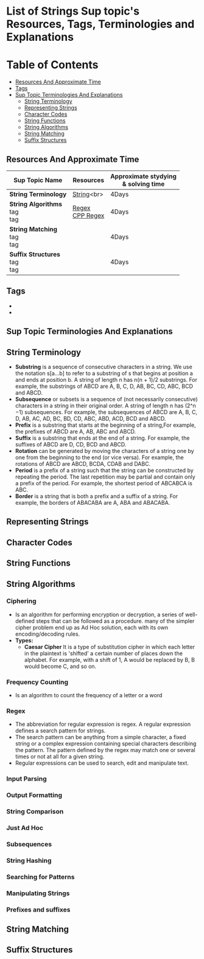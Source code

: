 # List of Strings Sup topic's Resources, Tags, Terminologies and Explanations 

Table of Contents
================= 

- [Resources And Approximate Time](#resources-and-approximate-time)
- [Tags](#tags)
- [Sup Topic Terminologies And Explanations](#sup-topic-terminologies-and-explanations)
  * [String Terminology](#string-terminology)
  * [Representing Strings](#representing-strings)
  * [Character Codes](#character-codes)
  * [String Functions](#string-functions) 
  * [String Algorithms](#string-algorithms) 
  * [String Matching](#string-matching)
  * [Suffix Structures](#suffix-structures)	
   
   

## Resources And Approximate Time

Sup Topic Name   | Resources   | Approximate stydying <br> & solving time
-------------| -------------   |-------------   
**String Terminology** |[String](https://en.wikipedia.org/wiki/String_(computer_science))<br> | 4Days
**String Algorithms**<br>tag<br>tag <br> |[Regex](http://www.vogella.com/tutorials/JavaRegularExpressions/article.html)<br>[CPP Regex](http://www.cplusplus.com/reference/regex/)<br> | 4Days
**String Matching**<br>tag<br>tag <br> |[]()<br>[]()<br> | 4Days
**Suffix Structures**<br>tag<br>tag <br> |[]()<br>[]()<br> | 4Days

## Tags
-
-

## Sup Topic Terminologies And Explanations
## String Terminology
- **Substring** is a sequence of consecutive characters in a string. We use the notation s[a...b] to refer to a substring of s that begins at position a and ends at position b. A string of length n has n(n + 1)/2 substrings. For example, the substrings of ABCD are A, B, C, D, AB, BC, CD, ABC, BCD and ABCD.
- **Subsequence** or subsets is a sequence of (not necessarily consecutive) characters in a string in their original order. A string of length n has (2^n −1) subsequences. For example, the subsequences of ABCD are A, B, C, D, AB, AC, AD, BC, BD, CD, ABC, ABD, ACD, BCD and ABCD.
- **Prefix** is a substring that starts at the beginning of a string,For example, the prefixes of ABCD are A, AB, ABC and ABCD.
- **Suffix** is a substring that ends at the end of a string. For example, the suffixes of ABCD are D, CD, BCD and ABCD.
- **Rotation** can be generated by moving the characters of a string one by one from the beginning to the end (or vice versa). For example, the rotations of ABCD are ABCD, BCDA, CDAB and DABC.
- **Period** is a prefix of a string such that the string can be constructed by repeating the period. The last repetition may be partial and contain only a prefix of the period. For example, the shortest period of ABCABCA is ABC.
- **Border** is a string that is both a prefix and a suffix of a string. For example, the borders of ABACABA are A, ABA and ABACABA.
## Representing Strings
## Character Codes
## String Functions
## String Algorithms
### Ciphering
- Is an algorithm for performing encryption or decryption, a series of well-defined steps that can be followed as a procedure. many of the simpler cipher problem end up as Ad Hoc solution, each with its own encoding/decoding rules.
- **Types:**
  *  **Caesar Cipher** It is a type of substitution cipher in which each letter in the plaintext is 'shifted' a certain number of places down the alphabet. For example, with a shift of 1, A would be replaced by B, B would become C, and so on.
### Frequency Counting
- Is an algorithm to count the frequency of a letter or a word
### Regex	
- The abbreviation for regular expression is regex. A regular expression defines a search pattern for strings.  
- The search pattern can be anything from a simple character, a fixed string or a complex expression containing special characters describing the pattern. The pattern defined by the regex may match one or several times or not at all for a given string.
- Regular expressions can be used to search, edit and manipulate text.
### Input Parsing
### Output Formatting
### String Comparison
### Just Ad Hoc
### Subsequences
### String Hashing
###  Searching for Patterns
### Manipulating Strings
### Prefixes and suffixes
### 


## String Matching
## Suffix Structures
